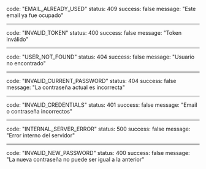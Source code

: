code: "EMAIL_ALREADY_USED"
status: 409
success: false
message: "Este email ya fue ocupado"

---

code: "INVALID_TOKEN"
status: 400
success: false
message: "Token inválido"

---

code: "USER_NOT_FOUND"
status: 404
success: false
message: "Usuario no encontrado"

---

code: "INVALID_CURRENT_PASSWORD"
status: 404
success: false
message: "La contraseña actual es incorrecta"

---

code: "INVALID_CREDENTIALS"
status: 401
success: false
message: "Email o contraseña incorrectos"

---

code: "INTERNAL_SERVER_ERROR"
status: 500
success: false
message: "Error interno del servidor"

---

code: "INVALID_NEW_PASSWORD"
status: 400
success: false
message: "La nueva contraseña no puede ser igual a la anterior"
